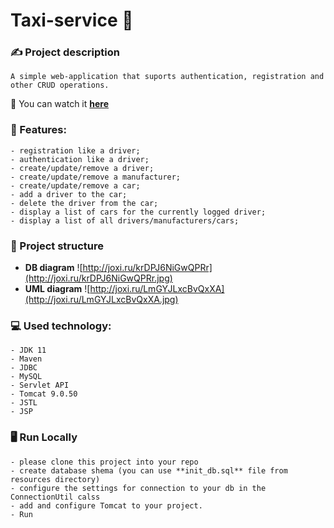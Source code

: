# Taxi-service 🚖
### ✍️ Project description
```
A simple web-application that suports authentication, registration and other CRUD operations.
```
👀 You can watch it [**here**](https://lit-falls-26652.herokuapp.com)
 
### 🔮 Features:
```
- registration like a driver;
- authentication like a driver;
- create/update/remove a driver;
- create/update/remove a manufacturer;
- create/update/remove a car;
- add a driver to the car;
- delete the driver from the car;
- display a list of cars for the currently logged driver;
- display a list of all drivers/manufacturers/cars;
```

### 🕋 Project structure
- **DB diagram**
![http://joxi.ru/krDPJ6NiGwQPRr](http://joxi.ru/krDPJ6NiGwQPRr.jpg)
- **UML diagram**
![http://joxi.ru/LmGYJLxcBvQxXA](http://joxi.ru/LmGYJLxcBvQxXA.jpg)

### 💻 Used technology:
```
- JDK 11
- Maven
- JDBC
- MySQL
- Servlet API
- Tomcat 9.0.50
- JSTL
- JSP
```

### 🖥️ Run Locally
```
- please clone this project into your repo
- create database shema (you can use **init_db.sql** file from resources directory)
- configure the settings for connection to your db in the ConnectionUtil calss
- add and configure Tomcat to your project. 
- Run
```
